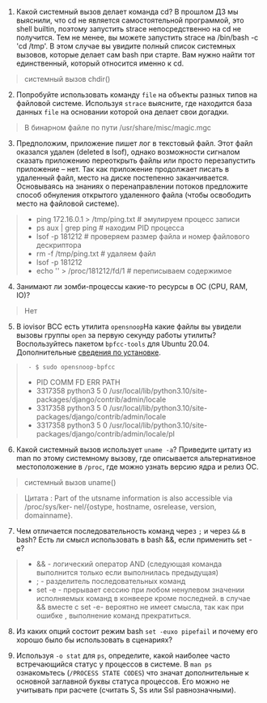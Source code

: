 1.	Какой системный вызов делает команда cd? В прошлом ДЗ мы выяснили, что cd не является самостоятельной программой, это shell builtin, поэтому запустить strace непосредственно на cd не получится. Тем не менее, вы можете запустить strace на /bin/bash -c 'cd /tmp'. В этом случае вы увидите полный список системных вызовов, которые делает сам bash при старте. Вам нужно найти тот единственный, который относится именно к cd.

> системный вызов chdir()

2. Попробуйте использовать команду `file` на объекты разных типов на файловой системе. Используя `strace` выясните, где находится база данных `file` на основании которой она делает свои догадки.

> В бинарном файле по пути /usr/share/misc/magic.mgc

3.  Предположим, приложение пишет лог в текстовый файл. Этот файл оказался удален (deleted в lsof), однако возможности сигналом сказать приложению переоткрыть файлы или просто перезапустить приложение – нет. Так как приложение продолжает писать в удаленный файл, место на диске постепенно заканчивается. Основываясь на знаниях о перенаправлении потоков предложите способ обнуления открытого удаленного файла (чтобы освободить место на файловой системе).

> 
>  - ping 172.16.0.1 > /tmp/ping.txt  # эмулируем процесс записи
>  - ps aux | grep ping   # находим PID процесса
>  - lsof -p 181212  # проверяем размер файла и номер файлового дескриптора
>  - rm -f /tmp/ping.txt  # удаляем файл
>  - lsof -p 181212  
>  - echo '' > /proc/181212/fd/1 # переписываем содержимое 

4. Занимают ли зомби-процессы какие-то ресурсы в ОС (CPU, RAM, IO)?

> Нет 

5. В iovisor BCC есть утилита `opensnoop`На какие файлы вы увидели вызовы группы `open` за первую секунду работы утилиты? Воспользуйтесь пакетом `bpfcc-tools` для Ubuntu 20.04. Дополнительные [сведения по установке](https://github.com/iovisor/bcc/blob/master/INSTALL.md).

>      - $ sudo opensnoop-bpfcc
>   - PID    COMM               FD ERR PATH
>   - 3317358 python3             5   0 /usr/local/lib/python3.10/site-packages/django/contrib/admin/locale
>   - 3317358 python3             5   0 /usr/local/lib/python3.10/site-packages/django/contrib/admin/locale
>   - 3317358 python3             5   0 /usr/local/lib/python3.10/site-packages/django/contrib/admin/locale/pl
    

6.   Какой системный вызов использует  `uname -a`? Приведите цитату из man по этому системному вызову, где описывается альтернативное местоположение в  `/proc`, где можно узнать версию ядра и релиз ОС.

>системный вызов uname()

>Цитата :
>     Part of the utsname information is also accessible  via  /proc/sys/ker‐
>       nel/{ostype, hostname, osrelease, version, domainname}.


7.   Чем отличается последовательность команд через  `;`  и через  `&&`  в bash? Есть ли смысл использовать в bash &&, если применить set -e?

> - && -  логический оператор AND (следующая команда выполнится только если выполнилась предыдущая)
> - ;  - разделитель последовательных команд
> - set -e - прерывает сессию при любом ненулевом значении исполняемых команд в конвеере кроме последней.
> в случае &&  вместе с set -e- вероятно не имеет смысла, так как при ошибке , выполнение команд прекратиться.

8.   Из каких опций состоит режим bash  `set -euxo pipefail`  и почему его хорошо было бы использовать в сценариях?

 9.   Используя  `-o stat`  для  `ps`, определите, какой наиболее часто встречающийся статус у процессов в системе. В  `man ps`  ознакомьтесь (`/PROCESS STATE CODES`) что значат дополнительные к основной заглавной буквы статуса процессов. Его можно не учитывать при расчете (считать S, Ss или Ssl равнозначными).
